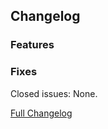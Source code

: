 ## Changelog

### Features

### Fixes

Closed issues: None.

[Full Changelog](https://github.com/JamCoreModding/modifier/compare/...)
